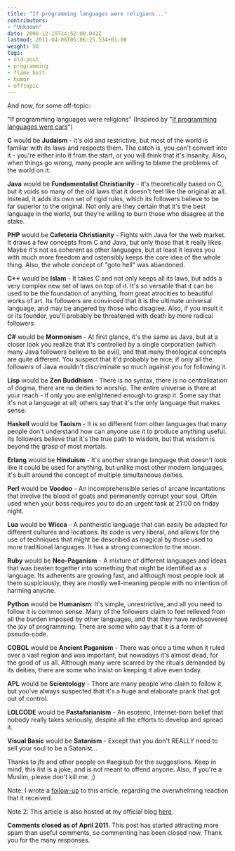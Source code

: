 ```yaml
---
title: "If programming languages were religions..."
contributors:
- "Unknown"
date: 2008-12-15T14:52:00.042Z
lastmod: 2011-04-06T05:06:25.534+01:00
weight: 50
tags:
- old-post
- programming
- flame bait
- humor
- offtopic
---
```

And now, for some off-topic:

"If programming languages were religions"
(Inspired by "[If programming languages were cars](http://www.cs.caltech.edu/%7Emvanier/hacking/rants/cars.html)")


**C** would be **Judaism** - it's old and restrictive, but most of the world is familiar with its laws and respects them. The catch is, you can't convert into it - you're either into it from the start, or you will think that it's insanity. Also, when things go wrong, many people are willing to blame the problems of the world on it.

**Java** would be **Fundamentalist Christianity** - it's theoretically based on C, but it voids so many of the old laws that it doesn't feel like the original at all. Instead, it adds its own set of rigid rules, which its followers believe to be far superior to the original. Not only are they certain that it's the best language in the world, but they're willing to burn those who disagree at the stake.

**PHP** would be **Cafeteria Christianity** - Fights with Java for the web market. It draws a few concepts from C and Java, but only those that it really likes. Maybe it's not as coherent as other languages, but at least it leaves you with much more freedom and ostensibly keeps the core idea of the whole thing. Also, the whole concept of "goto hell" was abandoned.

**C++** would be **Islam** - It takes C and not only keeps all its laws, but adds a very complex new set of laws on top of it. It's so versatile that it can be used to be the foundation of anything, from great atrocities to beautiful works of art. Its followers are convinced that it is the ultimate universal language, and may be angered by those who disagree. Also, if you insult it or its founder, you'll probably be threatened with death by more radical followers.

**C#** would be **Mormonism** - At first glance, it's the same as Java, but at a closer look you realize that it's controlled by a single corporation (which many Java followers believe to be evil), and that many theological concepts are quite different. You suspect that it'd probably be nice, if only all the followers of Java wouldn't discriminate so much against you for following it.

**Lisp** would be **Zen Buddhism** - There is no syntax, there is no centralization of dogma, there are no deities to worship. The entire universe is there at your reach - if only you are enlightened enough to grasp it. Some say that it's not a language at all; others say that it's the only language that makes sense.

**Haskell** would be **Taoism** - It is so different from other languages that many people don't understand how can anyone use it to produce anything useful. Its followers believe that it's the true path to wisdom, but that wisdom is beyond the grasp of most mortals.

**Erlang** would be **Hinduism** - It's another strange language that doesn't look like it could be used for anything, but unlike most other modern languages, it's built around the concept of multiple simultaneous deities.

**Perl** would be **Voodoo** - An incomprehensible series of arcane incantations that involve the blood of goats and permanently corrupt your soul. Often used when your boss requires you to do an urgent task at 21:00 on friday night.

**Lua** would be **Wicca** - A pantheistic language that can easily be adapted for different cultures and locations. Its code is very liberal, and allows for the use of techniques that might be described as magical by those used to more traditional languages. It has a strong connection to the moon.

**Ruby** would be **Neo-Paganism** - A mixture of different languages and ideas that was beaten together into something that might be identified as a language. Its adherents are growing fast, and although most people look at them suspiciously, they are mostly well-meaning people with no intention of harming anyone.

**Python** would be **Humanism**: It's simple, unrestrictive, and all you need to follow it is common sense. Many of the followers claim to feel relieved from all the burden imposed by other languages, and that they have rediscovered the joy of programming. There are some who say that it is a form of pseudo-code.

**COBOL** would be **Ancient Paganism** - There was once a time when it ruled over a vast region and was important, but nowadays it's almost dead, for the good of us all. Although many were scarred by the rituals demanded by its deities, there are some who insist on keeping it alive even today.

**APL** would be **Scientology** - There are many people who claim to follow it, but you've always suspected that it's a huge and elaborate prank that got out of control.

**LOLCODE** would be **Pastafarianism** - An esoteric, Internet-born belief that nobody really takes seriously, despite all the efforts to develop and spread it.

**Visual Basic** would be **Satanism** - Except that you don't REALLY need to sell your soul to be a Satanist...

Thanks to jfs and other people on #aegisub for the suggestions. Keep in mind, this list is a joke, and is not meant to offend anyone. Also, if you're a Muslim, please don't kill me. ;)


Note: I wrote a [follow-up](/blog/2008-12-20-if_programming_languages_were_religions_the_aftermath/) to this article, regarding the overwhelming reaction that it received.

Note 2: This article is also hosted at my official blog [here](http://higherorderfun.com/blog/2011/02/16/if-programming-languages-were-religions/).

**Comments closed as of April 2011.** This post has started attracting more spam than useful comments, so commenting has been closed now. Thank you for the many responses.





